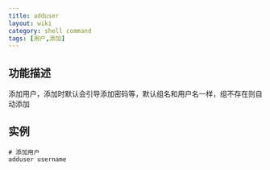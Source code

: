 ```yaml
---
title: adduser
layout: wiki
category: shell command
tags: [用户,添加]
---
```


## 功能描述

添加用户，添加时默认会引导添加密码等，默认组名和用户名一样，组不存在则自动添加

## 实例

```
# 添加用户
adduser username
```